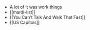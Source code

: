 - A lot of it was work things
- [[mardi-list]]
- [[You Can't Talk And Walk That Fast]]
- [[US Capitols]]